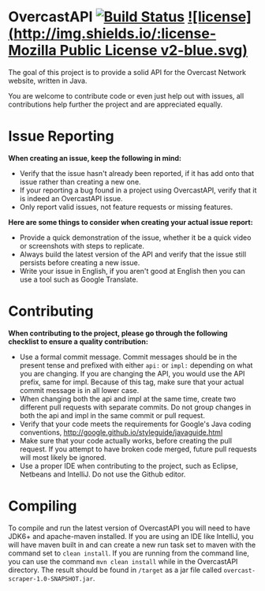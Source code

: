 # OvercastAPI [![Build Status](http://ci.twizmwaz.in/job/OvercastStats/badge/icon)](http://ci.twizmwaz.in/job/OvercastStats) [![license](http://img.shields.io/:license-Mozilla Public License v2-blue.svg)](https://github.com/ryanw-se/OvercastAPI/blob/master/LICENSE)
The goal of this project is to provide a solid API for the Overcast Network website, written in Java. 

You are welcome to contribute code or even just help out with issues, all contributions help further the project and are appreciated equally.

# Issue Reporting

**When creating an issue, keep the following in mind:**

* Verify that the issue hasn't already been reported, if it has add onto that issue rather than creating a new one.
* If your reporting a bug found in a project using OvercastAPI, verify that it is indeed an OvercastAPI issue.
* Only report valid issues, not feature requests or missing features. 

**Here are some things to consider when creating your actual issue report:**

* Provide a quick demonstration of the issue, whether it be a quick video or screenshots with steps to replicate.
* Always build the latest version of the API and verify that the issue still persists before creating a new issue.
* Write your issue in English, if you aren't good at English then you can use a tool such as Google Translate.

# Contributing

**When contributing to the project, please go through the following checklist to ensure a quality contribution:**

* Use a formal commit message. Commit messages should be in the present tense and prefixed with either ```api:``` or ```impl:``` depending on what you are changing. If you are changing the API, you would use the API prefix, same for impl. Because of this tag, make sure that your actual commit message is in all lower case. 
* When changing both the api and impl at the same time, create two different pull requests with separate commits. Do not group changes in both the api and impl in the same commit or pull request.
* Verify that your code meets the requirements for Google's Java coding conventions, http://google.github.io/styleguide/javaguide.html
* Make sure that your code actually works, before creating the pull request. If you attempt to have broken code merged, future pull requests will most likely be ignored.
* Use a proper IDE when contributing to the project, such as Eclipse, Netbeans and IntelliJ. Do not use the Github editor.

# Compiling

To compile and run the latest version of OvercastAPI you will need to have JDK6+ and apache-maven installed. If you are using an IDE like IntelliJ, you will have maven built in and can create a new run task set to maven with the command set to ```clean install```. If you are running from the command line, you can use the command ```mvn clean install``` while in the OvercastAPI directory. The result should be found in ```/target``` as a jar file called ```overcast-scraper-1.0-SNAPSHOT.jar```.